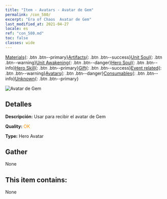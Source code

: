 ```yaml
---
title: "Item - Avatars - Avatar de Gem"
permalink: /con_580/
excerpt: "Era of Chaos  Avatar de Gem"
last_modified_at: 2021-04-27
locale: es
ref: "con_580.md"
toc: false
classes: wide
---
```

 [Materials](/ItemsES/){: .btn .btn--primary}[Artifacts](/ItemsES/Artifacts/){: .btn .btn--success}[Unit Soul](/ItemsES/UnitSoul/){: .btn .btn--warning}[Unit Awakening](/ItemsES/UnitAwakening/){: .btn .btn--danger}[Hero Soul](/ItemsES/HeroSoul/){: .btn .btn--info}[Hero Skill](/ItemsES/HeroSkill/){: .btn .btn--primary}[Gift](/ItemsES/Gift/){: .btn .btn--success}[Event related](/ItemsES/Events/){: .btn .btn--warning}[Avatars](/ItemsES/Avatars/){: .btn .btn--danger}[Consumables](/ItemsES/Consumables/){: .btn .btn--info}[Unknown](/ItemsES/Unknown/){: .btn .btn--primary}

 ![Avatar de Gem](/images/h/h_Gem1.jpg)

## Detalles
 **Descripción:** Usar para recibir el avatar de Gem

 **Quality:** <span style="color: #FF8C00">OK</span>

 **Type:** Hero Avatar

## Gather

  None

## This item contains:

  None


